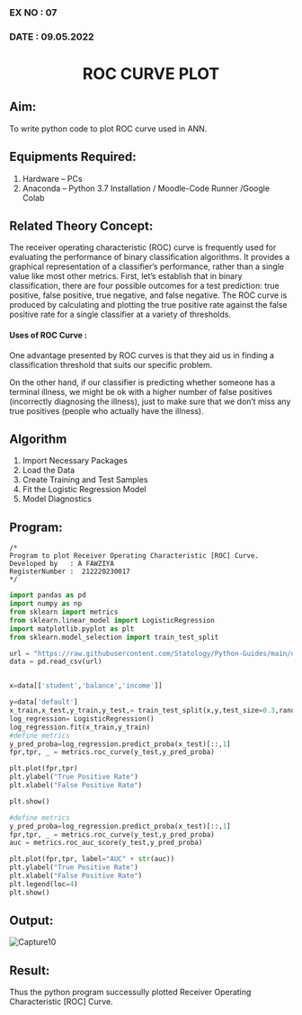 ### EX NO : 07
### DATE  : 09.05.2022
# <p align="center"> ROC CURVE PLOT </p>
## Aim:
   To write python code to plot ROC curve used in ANN.
## Equipments Required:
1. Hardware – PCs
2. Anaconda – Python 3.7 Installation / Moodle-Code Runner /Google Colab

## Related Theory Concept:
The receiver operating characteristic (ROC) curve is frequently used for evaluating the performance of binary classification algorithms. It provides a graphical representation of a classifier’s performance, rather than a single value like most other metrics.
First, let’s establish that in binary classification, there are four possible outcomes for a test prediction: true positive, false positive, true negative, and false negative.
The ROC curve is produced by calculating and plotting the true positive rate against the false positive rate for a single classifier at a variety of thresholds.

#### Uses of ROC Curve :
One advantage presented by ROC curves is that they aid us in finding a classification threshold that suits our specific problem.

On the other hand, if our classifier is predicting whether someone has a terminal illness, we might be ok with a higher number of false positives (incorrectly diagnosing the illness), just to make sure that we don’t miss any true positives (people who actually have the illness).

## Algorithm
1. Import Necessary Packages
2. Load the Data
3. Create Training and Test Samples
4. Fit the Logistic Regression Model
5. Model Diagnostics

## Program:
```
/*
Program to plot Receiver Operating Characteristic [ROC] Curve.
Developed by   : A FAWZIYA
RegisterNumber :  212220230017
*/
```
```python
import pandas as pd
import numpy as np
from sklearn import metrics 
from sklearn.linear_model import LogisticRegression 
import matplotlib.pyplot as plt
from sklearn.model_selection import train_test_split

url = "https://raw.githubusercontent.com/Statology/Python-Guides/main/default.csv"
data = pd.read_csv(url)


x=data[['student','balance','income']]

y=data['default']
x_train,x_test,y_train,y_test,= train_test_split(x,y,test_size=0.3,random_state=0)
log_regression= LogisticRegression()
log_regression.fit(x_train,y_train)
#define metrics
y_pred_proba=log_regression.predict_proba(x_test)[::,1]
fpr,tpr, _ = metrics.roc_curve(y_test,y_pred_proba)

plt.plot(fpr,tpr)
plt.ylabel("True Positive Rate")
plt.xlabel("False Positive Rate")

plt.show()

#define metrics
y_pred_proba=log_regression.predict_proba(x_test)[::,1]
fpr,tpr, _ = metrics.roc_curve(y_test,y_pred_proba)
auc = metrics.roc_auc_score(y_test,y_pred_proba)

plt.plot(fpr,tpr, label="AUC" + str(auc))
plt.ylabel("True Positive Rate")
plt.xlabel("False Positive Rate")
plt.legend(loc=4)
plt.show()
```

## Output:

![Capture10](https://user-images.githubusercontent.com/75234588/169309175-2ea6dd11-6b47-4e22-9358-4cae656c3bf3.PNG)


## Result:
Thus the python program successully plotted Receiver Operating Characteristic [ROC] Curve.

